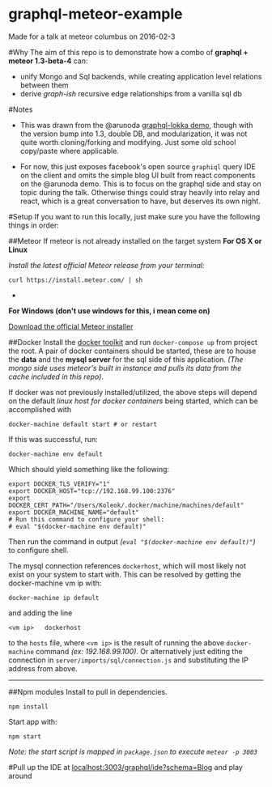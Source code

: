 # graphql-meteor-example
Made for a talk at meteor columbus on 2016-02-3

#Why
The aim of this repo is to demonstrate how a combo of **graphql + meteor 1.3-beta-4** can:
- unify Mongo and Sql backends, while creating application level relations between them
- derive *graph-ish* recursive edge relationships from a vanilla sql db

#Notes
- This was drawn from the @arunoda [graphql-lokka demo](https://github.com/kadira-samples/meteor-graphql-demo), though with the version bump into 1.3, double DB, and modularization, it was not quite worth cloning/forking and modifying. Just some old school copy/paste where applicable.

- For now, this just exposes facebook's open source `graphiql` query IDE on the client and omits the simple blog UI built from react components on the @arunoda demo. This is to focus on the graphql side and stay on topic during the talk. Otherwise things could stray heavily into relay and react, which is a great conversation to have, but deserves its own night.

#Setup
If you want to run this locally, just make sure you have the following things in order:

##Meteor
If meteor is not already installed on the target system
**For OS X or Linux**

*Install the latest official Meteor release from your terminal:*

`curl https://install.meteor.com/ | sh`

-

**For Windows (don't use windows for this, i mean come on)**

[Download the official Meteor installer](https://install.meteor.com/windows)

##Docker
Install the [docker toolkit](https://docs.docker.com/engine/installation/mac/) and run `docker-compose up` from project the root. A pair of docker containers should be started, these are to house the **data** and the **mysql server** for the sql side of this application. *(The mongo side uses meteor's built in instance and pulls its data from the cache included in this repo)*.

If docker was not previously installed/utilized, the above steps will depend on the default *linux host for docker containers* being started, which can be accomplished with

```
docker-machine default start # or restart
```

If this was successful, run:

```
docker-machine env default
```

Which should yield something like the following:

```
export DOCKER_TLS_VERIFY="1"
export DOCKER_HOST="tcp://192.168.99.100:2376"
export DOCKER_CERT_PATH="/Users/Koleok/.docker/machine/machines/default"
export DOCKER_MACHINE_NAME="default"
# Run this command to configure your shell:
# eval "$(docker-machine env default)"
```

Then run the command in output _(`eval "$(docker-machine env default)"`)_ to configure shell.


The mysql connection references `dockerhost`, which will most likely not exist on your system to start with. This can be resolved by getting the docker-machine vm ip with:

```
docker-machine ip default
```

and adding the line

```
<vm ip>   dockerhost
```

to the `hosts` file, where `<vm ip>` is the result of running the above `docker-machine` command _(ex: 192.168.99.100)_. Or alternatively just editing the connection in `server/imports/sql/connection.js` and substituting the IP address from above.

---

##Npm modules
Install to pull in dependencies.

```
npm install
```

Start app with:

```
npm start
```

_Note: the start script is mapped in `package.json` to execute `meteor -p 3003`_

#Pull up the IDE at [localhost:3003/graphql/ide?schema=Blog](http://localhost:3003/graphql/ide?schema=Blog) and play around
